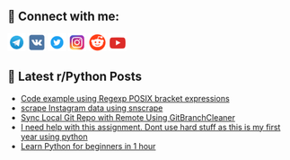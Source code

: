 ## 🔎 Connect with me:
[<img src="https://github.com/bullbesh/bullbesh/blob/main/images/Telegram.png" width="32" height="32" />](https://t.me/bullbesh)
[<img src="https://github.com/bullbesh/bullbesh/blob/main/images/VK.png" width="32" height="32" />](https://vk.com/bullbesh)
[<img src="https://github.com/bullbesh/bullbesh/blob/main/images/Twitter.png" width="32" height="32" />](https://twitter.com/bullbesh1)
[<img src="https://github.com/bullbesh/bullbesh/blob/main/images/Instagram.png" width="32" height="32" />](https://www.instagram.com/bullbesh)
[<img src="https://github.com/bullbesh/bullbesh/blob/main/images/Reddit.png" width="32" height="32" />](https://www.reddit.com/user/bullbesh)
[<img src="https://github.com/bullbesh/bullbesh/blob/main/images/YouTube.png" width="32" height="32" />](https://www.youtube.com/channel/UCtfjRs6uzgq5mfm8S06WTcg)

## 📕 Latest r/Python Posts
<!-- BLOG-POST-LIST:START -->
- [Code example using Regexp POSIX bracket expressions](https://www.reddit.com/r/Python/comments/105mkby/code_example_using_regexp_posix_bracket/)
- [scrape Instagram data using snscrape](https://www.reddit.com/r/Python/comments/105mavd/scrape_instagram_data_using_snscrape/)
- [Sync Local Git Repo with Remote Using GitBranchCleaner](https://www.reddit.com/r/Python/comments/105lcpg/sync_local_git_repo_with_remote_using/)
- [I need help with this assignment. Dont use hard stuff as this is my first year using python](https://www.reddit.com/r/Python/comments/105lbe3/i_need_help_with_this_assignment_dont_use_hard/)
- [Learn Python for beginners in 1 hour](https://www.reddit.com/r/Python/comments/105jmy2/learn_python_for_beginners_in_1_hour/)
<!-- BLOG-POST-LIST:END -->
